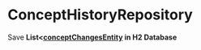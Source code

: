 # ConceptHistoryRepository

Save **List&lt;[**conceptChangesEntity**](conceptChangesEntity.md) in H2 Database**
